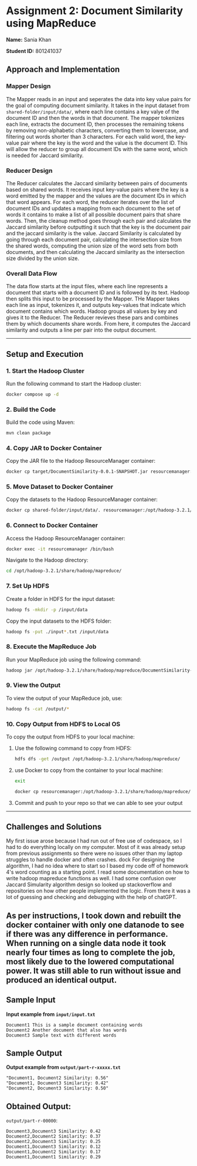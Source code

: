 # Assignment 2: Document Similarity using MapReduce

**Name:** Sania Khan

**Student ID:** 801241037

## Approach and Implementation

### Mapper Design
The Mapper reads in an input and seperates the data into key value pairs for the goal of computing document similarity. It takes in the input dataset from `shared-folder/input/data/`, where each line contains a key valye of the document ID and then the words in that document. The mapper tokenizes each line, extracts the document ID, then processes the remaining tokens by removing non-alphabetic characters, converting them to lowercase, and filtering out words shorter than 3 characters. For each valid word, the key-value pair where the key is the word and the value is the document ID. This will allow the reducer to group all document IDs with the same word, which is needed for Jaccard similarity. 

### Reducer Design
The Reducer calculates the Jaccard similarity between pairs of documents based on shared words. It receives input key-value pairs where the key is a word emitted by the mapper and the values are the document IDs in which that word appears. For each word, the reducer iterates over the list of document IDs and updates a mapping from each document to the set of words it contains to make a list of all possible document pairs that share words. Then, the cleanup method goes through each pair and calculates the Jaccard similarity before outputting it such that the key is the document pair and the jaccard similarity is the value. Jaccard Similarity is calculated by going through each document pair, calculating the intersection size from the shared words, computing the union size of the word sets from both documents, and then calculating the Jaccard similarity as the intersection size divided by the union size.

### Overall Data Flow
The data flow starts at the input files, where each line represents a document that starts with a document ID and is followed by its text. Hadoop then splits this input to be processed by the Mapper. THe Mapper takes each line as input, tokenizes it, and outputs key-values that indicate which document contains which words. Hadoop groups all values by key and gives it to the Reducer. The Reducer revieves these pars and combines them by which documents share words. From here, it computes the Jaccard similarity and outputs a line per pair into the output document. 

---

## Setup and Execution

### 1. **Start the Hadoop Cluster**

Run the following command to start the Hadoop cluster:

```bash
docker compose up -d
```

### 2. **Build the Code**

Build the code using Maven:

```bash
mvn clean package
```

### 4. **Copy JAR to Docker Container**

Copy the JAR file to the Hadoop ResourceManager container:

```bash
docker cp target/DocumentSimilarity-0.0.1-SNAPSHOT.jar resourcemanager:/opt/hadoop-3.2.1/share/hadoop/mapreduce/
```

### 5. **Move Dataset to Docker Container**

Copy the datasets to the Hadoop ResourceManager container:

```bash
docker cp shared-folder/input/data/. resourcemanager:/opt/hadoop-3.2.1/share/hadoop/mapreduce/
```

### 6. **Connect to Docker Container**

Access the Hadoop ResourceManager container:

```bash
docker exec -it resourcemanager /bin/bash
```

Navigate to the Hadoop directory:

```bash
cd /opt/hadoop-3.2.1/share/hadoop/mapreduce/
```

### 7. **Set Up HDFS**

Create a folder in HDFS for the input dataset:

```bash
hadoop fs -mkdir -p /input/data
```

Copy the input datasets to the HDFS folder:

```bash
hadoop fs -put ./input*.txt /input/data
```

### 8. **Execute the MapReduce Job**

Run your MapReduce job using the following command: 

```bash
hadoop jar /opt/hadoop-3.2.1/share/hadoop/mapreduce/DocumentSimilarity-0.0.1-SNAPSHOT.jar com.example.controller.DocumentSimilarityDriver /input/data/input.txt /output
```

### 9. **View the Output**

To view the output of your MapReduce job, use:

```bash
hadoop fs -cat /output/*
```

### 10. **Copy Output from HDFS to Local OS**

To copy the output from HDFS to your local machine:

1. Use the following command to copy from HDFS:
    ```bash
    hdfs dfs -get /output /opt/hadoop-3.2.1/share/hadoop/mapreduce/
    ```

2. use Docker to copy from the container to your local machine:
   ```bash
   exit 
   ```
    ```bash
    docker cp resourcemanager:/opt/hadoop-3.2.1/share/hadoop/mapreduce/output/ shared-folder/
    ```
3. Commit and push to your repo so that we can able to see your output


---

## Challenges and Solutions
My first issue arose because I had run out of free use of codespace, so I had to do everything locally on my computer. Most of it was already setup from previous assignments so there were no issues other than my laptop struggles to handle docker and often crashes. 
dock
For designing the algorithm, I had no idea where to start so I based my code off of homework 4's word counting as a starting point. I read some documentation on how to write hadoop mapreduce functions as well. I had some confusion over Jaccard Simularity algorithm design so looked up stackoverflow and repositories on how other people implemented the logic. From there it was a lot of guessing and checking and debugging with the help of chatGPT.

As per instructions, I took down and rebuilt the docker container with only one datanode to see if there was any difference in performance. When running on a single data node it took nearly four times as long to complete the job, most likely due to the lowered computational power. It was still able to run without issue and produced an identical output. 
---
## Sample Input

**Input example from `input/input.txt`**
```
Document1 This is a sample document containing words
Document2 Another document that also has words
Document3 Sample text with different words
```
## Sample Output

**Output example from `output/part-r-xxxxx.txt`**
```
"Document1, Document2 Similarity: 0.56"
"Document1, Document3 Similarity: 0.42"
"Document2, Document3 Similarity: 0.50"
```
## Obtained Output: 
`output/part-r-00000`:
```
Document3,Document3	Similarity: 0.42
Document2,Document2	Similarity: 0.37
Document2,Document3	Similarity: 0.25
Document1,Document3	Similarity: 0.12
Document1,Document2	Similarity: 0.17
Document1,Document1	Similarity: 0.29
```
